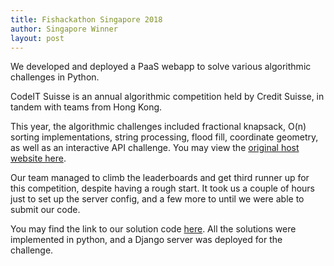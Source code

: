 ```yaml
---
title: Fishackathon Singapore 2018
author: Singapore Winner
layout: post
---
```


We developed and deployed a PaaS webapp to solve various algorithmic challenges in Python.

CodeIT Suisse is an annual algorithmic competition held by Credit Suisse, in tandem with teams from Hong Kong.

This year, the algorithmic challenges included fractional knapsack, O(n) sorting implementations, string processing, flood fill, coordinate geometry, as well as an interactive API challenge. You may view the [original host website here](http://cis2017-coordinator-sg.herokuapp.com/).

Our team managed to climb the leaderboards and get third runner up for this competition, despite having a rough start. It took us a couple of hours just to set up the server config, and a few more to until we were able to submit our code.

You may find the link to our solution code [here](https://github.com/rrtheonlyone/Credit-Suisse-CodeSprint). All the solutions were implemented in python, and a Django server was deployed for the challenge.
